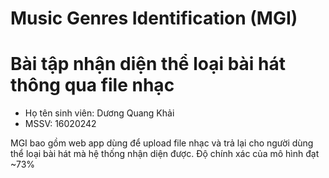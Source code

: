# Music Genres Identification (MGI)

# Bài tập nhận diện thể loại bài hát thông qua file nhạc

- Họ tên sinh viên: Dương Quang Khải
- MSSV: 16020242

MGI bao gồm web app dùng để upload file nhạc và trả lại cho người dùng thể loại bài hát mà hệ thống nhận diện được. Độ chính xác của mô hình đạt ~73%




